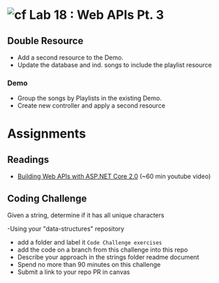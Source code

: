 # ![cf](http://i.imgur.com/7v5ASc8.png) Lab 18 : Web APIs Pt. 3

## Double Resource

- Add a second resource to the Demo. 
- Update the database and ind. songs to include the playlist resource

### Demo
- Group the songs by Playlists in the existing Demo. 
- Create new controller and apply a second resource 

# Assignments

## Readings
- [Building Web APIs with ASP.NET Core 2.0](https://www.youtube.com/watch?v=aIkpVzqLuhA) (~60 min youtube video)

## Coding Challenge
Given a string, determine if it has all unique characters

-Using your "data-structures" repository
  - add a folder and label it `Code Challenge exercises`
  - add the code on a branch from this challenge into this repo
  - Describe your approach in the strings folder readme document
  - Spend no more than 90 minutes on this challenge
  - Submit a link to your repo PR in canvas